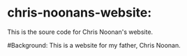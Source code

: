 # chris-noonans-website:

This is the soure code for Chris Noonan's website.

#Background:
This is a website for my father, Chris Noonan.
